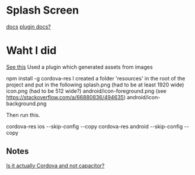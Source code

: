 # Splash Screen
[docs](https://capacitorjs.com/docs/apis/splash-screen)
[plugin docs?](https://ionic.io/docs/premier-plugins/splashscreen)


# Waht I did
[See this](https://github.com/ionic-team/cordova-res#capacitor)
Used a plugin which generated assets from images

npm install -g cordova-res
I created a folder 'resources' in the root of the project and put in the following
splash.png (had to be at least 1920 wide)
icon.png (had to be 512 wide?)
android/icon-foreground.png  (see https://stackoverflow.com/a/66880836/494635)
android/icon-background.png 

Then run this. 

cordova-res ios --skip-config --copy
cordova-res android --skip-config --copy






## Notes
[Is it actually Cordova and not capacitor?](https://cordova.apache.org/docs/en/latest/reference/cordova-plugin-splashscreen/)